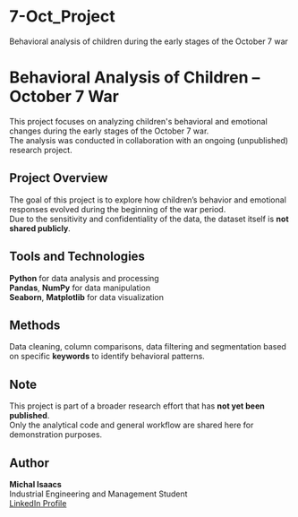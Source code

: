 # 7-Oct_Project
Behavioral analysis of children during the early stages of the October 7 war
# Behavioral Analysis of Children – October 7 War

This project focuses on analyzing children's behavioral and emotional changes during the early stages of the October 7 war.  
The analysis was conducted in collaboration with an ongoing (unpublished) research project.

##  Project Overview
The goal of this project is to explore how children’s behavior and emotional responses evolved during the beginning of the war period.  
Due to the sensitivity and confidentiality of the data, the dataset itself is **not shared publicly**.

## Tools and Technologies
**Python** for data analysis and processing  
**Pandas**, **NumPy** for data manipulation  
**Seaborn**, **Matplotlib** for data visualization  

##  Methods
Data cleaning, column comparisons, data filtering and segmentation based on specific **keywords** to identify behavioral patterns.


##  Note
This project is part of a broader research effort that has **not yet been published**.  
Only the analytical code and general workflow are shared here for demonstration purposes.

##  Author
**Michal Isaacs**  
Industrial Engineering and Management Student  
[LinkedIn Profile](www.linkedin.com/in/michalisaacs)
